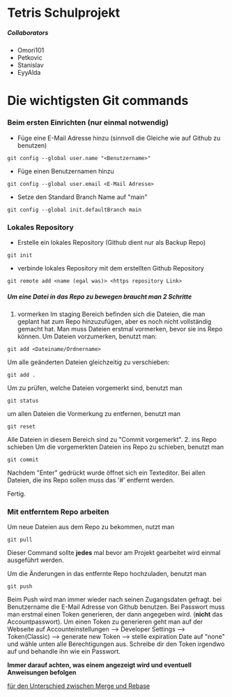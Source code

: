 # Tetris Schulprojekt
##### Collaborators
- Omori101
- Petkovic
- Stanislav
- EyyAlda


# Die wichtigsten Git commands

### Beim ersten Einrichten (nur einmal notwendig)

- Füge eine E-Mail Adresse hinzu (sinnvoll die Gleiche wie auf Github zu benutzen)
``` shell
git config --global user.name "<Benutzername>"
```
- Füge einen Benutzernamen hinzu
``` shell
git config --global user.email <E-Mail Adresse>
```
- Setze den Standard Branch Name auf "main"
``` shell
git config --global init.defaultBranch main
```


### Lokales Repository

- Erstelle ein lokales Repository (Github dient nur als Backup Repo)
``` shell
git init
```

- verbinde lokales Repository mit dem erstellten Github Repository
``` shell
git remote add <name (egal was)> <https repository Link>
```

##### Um eine Datei in das Repo zu bewegen braucht man 2 Schritte
1. vormerken
Im staging Bereich befinden sich die Dateien, die man geplant hat zum Repo hinzuzufügen, aber es noch nicht vollständig gemacht hat.
Man muss Dateien erstmal vormerken, bevor sie ins Repo können.
Um Dateien vorzumerken, benutzt man:
``` shell
git add <Dateiname/Ordnername>
```
Um alle geänderten Dateien gleichzeitig zu verschieben:
``` shell
git add .
```
Um zu prüfen, welche Dateien vorgemerkt sind, benutzt man
``` shell
git status
```
um allen Dateien die Vormerkung zu entfernen, benutzt man
``` shell
git reset
```
Alle Dateien in diesem Bereich sind zu "Commit vorgemerkt".
2. ins Repo schieben
Um die vorgemerkten Dateien ins Repo zu schieben, benutzt man
``` shell
git commit
```
Nachdem "Enter" gedrückt wurde öffnet sich ein Texteditor.
Bei allen Dateien, die ins Repo sollen muss das '#' entfernt werden.
	
Fertig.

### Mit entferntem Repo arbeiten
Um neue Dateien aus dem Repo zu bekommen, nutzt man
``` shell
git pull
```
Dieser Command sollte **jedes** mal bevor am Projekt gearbeitet wird einmal ausgeführt werden.

Um die Änderungen in das entfernte Repo hochzuladen, benutzt man
``` shell
git push
```
Beim Push wird man immer wieder nach seinen Zugangsdaten gefragt.
bei Benutzername die E-Mail Adresse von Github benutzen.
Bei Passwort muss man erstmal einen Token generieren, der dann angegeben wird. (**nicht** das Accountpasswort). Um einen Token zu generieren geht man auf der Webseite auf 
Accounteinstellungen --> Developer Settings --> Token(Classic) --> generate new Token --> stelle expiration Date auf "none" und wähle unten alle Berechtigungen aus.
Schreibe dir den Token irgendwo auf und behandle ihn wie ein Passwort.

**Immer darauf achten, was einem angezeigt wird und eventuell Anweisungen befolgen**

[für den Unterschied zwischen Merge und Rebase](https://youtu.be/zOnwgxiC0OA?si=eBJiTjI8ZlqYVQQ)
